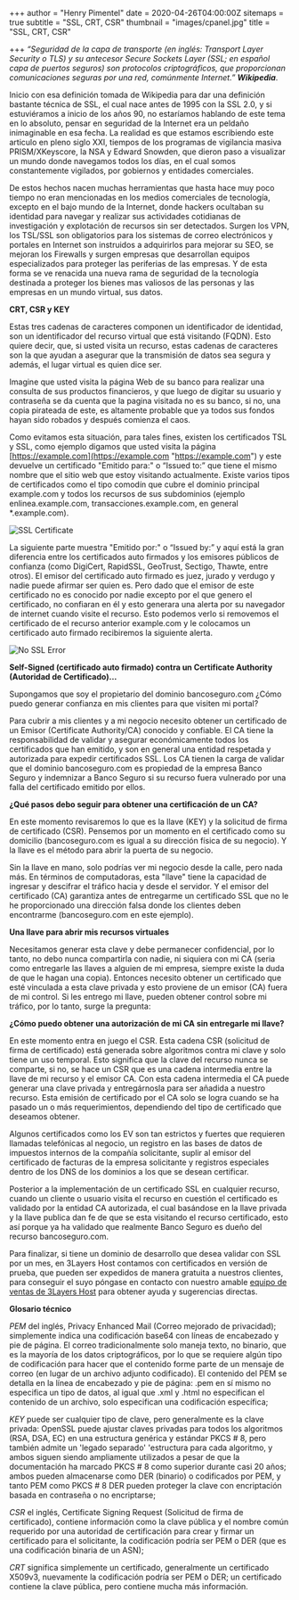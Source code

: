 +++
author = "Henry Pimentel"
date = 2020-04-26T04:00:00Z
sitemaps = true
subtitle = "SSL, CRT, CSR"
thumbnail = "images/cpanel.jpg"
title = "SSL, CRT, CSR"

+++
_“Seguridad de la capa de transporte (en inglés: Transport Layer Security o TLS) y su antecesor Secure Sockets Layer (SSL; en español capa de puertos seguros) son protocolos criptográficos, que proporcionan comunicaciones seguras por una red, comúnmente Internet.” **Wikipedia**_.

Inicio con esa definición tomada de Wikipedia para dar una definición bastante técnica de SSL, el cual nace antes de 1995 con la SSL 2.0, y si estuviéramos a inicio de los años 90, no estaríamos hablando de este tema en lo absoluto, pensar en seguridad de la Internet era un peldaño inimaginable en esa fecha. La realidad es que estamos escribiendo este articulo en pleno siglo XXI, tiempos de los programas de vigilancia masiva PRISM/XKeyscore, la NSA y Edward Snowden, que dieron paso a visualizar un mundo donde navegamos todos los días, en el cual somos constantemente vigilados, por gobiernos y entidades comerciales.

De estos hechos nacen muchas herramientas que hasta hace muy poco tiempo no eran mencionadas en los medios comerciales de tecnología, excepto en el bajo mundo de la Internet, donde hackers ocultaban su identidad para navegar y realizar sus actividades cotidianas de investigación y explotación de recursos sin ser detectados. Surgen los VPN, los TSL/SSL son obligatorios para los sistemas de correo electrónicos y portales en Internet son instruidos a adquirirlos para mejorar su SEO, se mejoran los Firewalls y surgen empresas que desarrollan equipos especializados para proteger las periferias de las empresas. Y de esta forma se ve renacida una nueva rama de seguridad de la tecnología destinada a proteger los bienes mas valiosos de las personas y las empresas en un mundo virtual, sus datos.

**CRT, CSR y KEY**

Estas tres cadenas de caracteres componen un identificador de identidad, son un identificador del recurso virtual que está visitando (FQDN). Esto quiere decir, que, si usted visita un recurso, estas cadenas de caracteres son la que ayudan a asegurar que la transmisión de datos sea segura y además, el lugar virtual es quien dice ser.

Imagine que usted visita la página Web de su banco para realizar una consulta de sus productos financieros, y que luego de digitar su usuario y contraseña se da cuenta que la pagina visitada no es su banco, si no, una copia pirateada de este, es altamente probable que ya todos sus fondos hayan sido robados y después comienza el caos.

Como evitamos esta situación, para tales fines, existen los certificados TSL y SSL, como ejemplo digamos que usted visita la página [https://example.com](https://example.com "https://example.com") y este devuelve un certificado "Emitido para:" o “Issued to:” que tiene el mismo nombre que el sitio web que estoy visitando actualmente. Existe varios tipos de certificados como el tipo comodín que cubre el dominio principal example.com y todos los recursos de sus subdominios (ejemplo enlinea.example.com, transacciones.example.com, en general *.example.com).

![SSL Certificate](images/ssl.JPG "SSL Certificate")

La siguiente parte muestra "Emitido por:" o “Issued by:” y aquí está la gran diferencia entre los certificados auto firmados y los emisores públicos de confianza (como DigiCert, RapidSSL, GeoTrust, Sectigo, Thawte, entre otros). El emisor del certificado auto firmado es juez, jurado y verdugo y nadie puede afirmar ser quien es. Pero dado que el emisor de este certificado no es conocido por nadie excepto por el que genero el certificado, no confiaran en él y esto generara una alerta por su navegador de internet cuando visite el recurso. Esto podemos verlo si removemos el certificado de el recurso anterior example.com y le colocamos un certificado auto firmado recibiremos la siguiente alerta.

![No SSL Error](images/errorSSL.png "No SSL Error")

**Self-Signed (certificado auto firmado) contra un Certificate Authority (Autoridad de Certificado)...**

Supongamos que soy el propietario del dominio bancoseguro.com ¿Cómo puedo generar confianza en mis clientes para que visiten mi portal?

Para cubrir a mis clientes y a mi negocio necesito obtener un certificado de un Emisor (Certificate Authority/CA) conocido y confiable. El CA tiene la responsabilidad de validar y asegurar económicamente todos los certificados que han emitido, y son en general una entidad respetada y autorizada para expedir certificados SSL. Los CA tienen la carga de validar que el dominio bancoseguro.com es propiedad de la empresa Banco Seguro y indemnizar a Banco Seguro si su recurso fuera vulnerado por una falla del certificado emitido por ellos.

**¿Qué pasos debo seguir para obtener una certificación de un CA?**

En este momento revisaremos lo que es la llave (KEY) y la solicitud de firma de certificado (CSR). Pensemos por un momento en el certificado como su domicilio (bancoseguro.com es igual a su dirección física de su negocio). Y la llave es el método para abrir la puerta de su negocio.

Sin la llave en mano, solo podrías ver mi negocio desde la calle, pero nada más. En términos de computadoras, esta "llave" tiene la capacidad de ingresar y descifrar el tráfico hacia y desde el servidor. Y el emisor del certificado (CA) garantiza antes de entregarme un certificado SSL que no le he proporcionado una dirección falsa donde los clientes deben encontrarme (bancoseguro.com en este ejemplo).

**Una llave para abrir mis recursos virtuales**

Necesitamos generar esta clave y debe permanecer confidencial, por lo tanto, no debo nunca compartirla con nadie, ni siquiera con mi CA (seria como entregarle las llaves a alguien de mi empresa, siempre existe la duda de que le hagan una copia). Entonces necesito obtener un certificado que esté vinculada a esta clave privada y esto proviene de un emisor (CA) fuera de mi control. Si les entrego mi llave, pueden obtener control sobre mi tráfico, por lo tanto, surge la pregunta:

**¿Cómo puedo obtener una autorización de mi CA sin entregarle mi llave?**

En este momento entra en juego el CSR. Esta cadena CSR (solicitud de firma de certificado) está generada sobre algoritmos contra mi clave y solo tiene un uso temporal. Esto significa que la clave del recurso nunca se comparte, si no, se hace un CSR que es una cadena intermedia entre la llave de mi recurso y el emisor CA. Con esta cadena intermedia el CA puede generar una clave privada y entregárnosla para ser añadida a nuestro recurso. Esta emisión de certificado por el CA solo se logra cuando se ha pasado un o más requerimientos, dependiendo del tipo de certificado que deseamos obtener.

Algunos certificados como los EV son tan estrictos y fuertes que requieren llamadas telefónicas al negocio, un registro en las bases de datos de impuestos internos de la compañía solicitante, suplir al emisor del certificado de facturas de la empresa solicitante y registros especiales dentro de los DNS de los dominios a los que se desean certificar.

Posterior a la implementación de un certificado SSL en cualquier recurso, cuando un cliente o usuario visita el recurso en cuestión el certificado es validado por la entidad CA autorizada, el cual basándose en la llave privada y la llave publica dan fe de que se esta visitando el recurso certificado, esto así porque ya ha validado que realmente Banco Seguro es dueño del recurso bancoseguro.com.

Para finalizar, si tiene un dominio de desarrollo que desea validar con SSL por un mes, en 3Layers Host contamos con certificados en versión de prueba, que pueden ser expedidos de manera gratuita a nuestros clientes, para conseguir el suyo póngase en contacto con nuestro amable [equipo de ventas de 3Layers Host](https://3layers.host/contact/ "equipo de ventas de 3Layers Host") para obtener ayuda y sugerencias directas.

**Glosario técnico**

_PEM_ del inglés, Privacy Enhanced Mail (Correo mejorado de privacidad); simplemente indica una codificación base64 con líneas de encabezado y pie de página. El correo tradicionalmente solo maneja texto, no binario, que es la mayoría de los datos criptográficos, por lo que se requiere algún tipo de codificación para hacer que el contenido forme parte de un mensaje de correo (en lugar de un archivo adjunto codificado). El contenido del PEM se detalla en la línea de encabezado y pie de página: .pem en sí mismo no especifica un tipo de datos, al igual que .xml y .html no especifican el contenido de un archivo, solo especifican una codificación específica;

_KEY_ puede ser cualquier tipo de clave, pero generalmente es la clave privada: OpenSSL puede ajustar claves privadas para todos los algoritmos (RSA, DSA, EC) en una estructura genérica y estándar PKCS # 8, pero también admite un 'legado separado' 'estructura para cada algoritmo, y ambos siguen siendo ampliamente utilizados a pesar de que la documentación ha marcado PKCS # 8 como superior durante casi 20 años; ambos pueden almacenarse como DER (binario) o codificados por PEM, y tanto PEM como PKCS # 8 DER pueden proteger la clave con encriptación basada en contraseña o no encriptarse;

_CSR_ el inglés, Certificate Signing Request (Solicitud de firma de certificado), contiene información como la clave pública y el nombre común requerido por una autoridad de certificación para crear y firmar un certificado para el solicitante, la codificación podría ser PEM o DER (que es una codificación binaria de un ASN);

_CRT_ significa simplemente un certificado, generalmente un certificado X509v3, nuevamente la codificación podría ser PEM o DER; un certificado contiene la clave pública, pero contiene mucha más información.